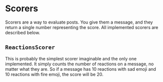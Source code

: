 # Scorers

Scorers are a way to evaluate posts.
You give them a message, and they return a single number representing the score.
All implemented scorers are described below.

## `ReactionsScorer`

This is probably the simplest scorer imaginable and the only one implemented.
It simply counts the number of reactions on a message, no matter what they are.
So if a message has 10 reactions with sad emoji
and 10 reactions with fire emoji, the score will be 20.
